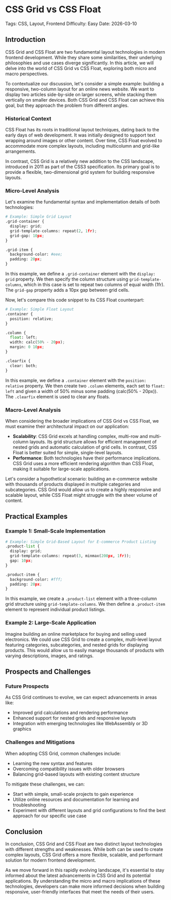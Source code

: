 # CSS Grid vs CSS Float
Tags: CSS, Layout, Frontend
Difficulty: Easy
Date: 2026-03-10

## Introduction

CSS Grid and CSS Float are two fundamental layout technologies in modern frontend development. While they share some similarities, their underlying philosophies and use cases diverge significantly. In this article, we will delve into the world of CSS Grid vs CSS Float, exploring both micro and macro perspectives.

To contextualize our discussion, let's consider a simple example: building a responsive, two-column layout for an online news website. We want to display two articles side-by-side on larger screens, while stacking them vertically on smaller devices. Both CSS Grid and CSS Float can achieve this goal, but they approach the problem from different angles.

### Historical Context

CSS Float has its roots in traditional layout techniques, dating back to the early days of web development. It was initially designed to support text wrapping around images or other content. Over time, CSS Float evolved to accommodate more complex layouts, including multicolumn and grid-like arrangements.

In contrast, CSS Grid is a relatively new addition to the CSS landscape, introduced in 2011 as part of the CSS3 specification. Its primary goal is to provide a flexible, two-dimensional grid system for building responsive layouts.

### Micro-Level Analysis

Let's examine the fundamental syntax and implementation details of both technologies:

```python
# Example: Simple Grid Layout
.grid-container {
  display: grid;
  grid-template-columns: repeat(2, 1fr);
  grid-gap: 10px;
}

.grid-item {
  background-color: #eee;
  padding: 20px;
}
```

In this example, we define a `.grid-container` element with the `display: grid` property. We then specify the column structure using `grid-template-columns`, which in this case is set to repeat two columns of equal width (1fr). The `grid-gap` property adds a 10px gap between grid cells.

Now, let's compare this code snippet to its CSS Float counterpart:

```python
# Example: Simple Float Layout
.container {
  position: relative;
}

.column {
  float: left;
  width: calc(50% - 20px);
  margin: 0 10px;
}

.clearfix {
  clear: both;
}
```

In this example, we define a `.container` element with the `position: relative` property. We then create two `.column` elements, each set to `float: left` and given a width of 50% minus some padding (calc(50% - 20px)). The `.clearfix` element is used to clear any floats.

### Macro-Level Analysis

When considering the broader implications of CSS Grid vs CSS Float, we must examine their architectural impact on our application:

* **Scalability**: CSS Grid excels at handling complex, multi-row and multi-column layouts. Its grid structure allows for efficient management of nested grids and automatic calculation of grid cells. In contrast, CSS Float is better suited for simple, single-level layouts.
* **Performance**: Both technologies have their performance implications. CSS Grid uses a more efficient rendering algorithm than CSS Float, making it suitable for large-scale applications.

Let's consider a hypothetical scenario: building an e-commerce website with thousands of products displayed in multiple categories and subcategories. CSS Grid would allow us to create a highly responsive and scalable layout, while CSS Float might struggle with the sheer volume of content.

## Practical Examples

### Example 1: Small-Scale Implementation

```python
# Example: Simple Grid-Based Layout for E-commerce Product Listing
.product-list {
  display: grid;
  grid-template-columns: repeat(3, minmax(200px, 1fr));
  gap: 10px;
}

.product-item {
  background-color: #fff;
  padding: 20px;
}
```

In this example, we create a `.product-list` element with a three-column grid structure using `grid-template-columns`. We then define a `.product-item` element to represent individual product listings.

### Example 2: Large-Scale Application

Imagine building an online marketplace for buying and selling used electronics. We could use CSS Grid to create a complex, multi-level layout featuring categories, subcategories, and nested grids for displaying products. This would allow us to easily manage thousands of products with varying descriptions, images, and ratings.

## Prospects and Challenges

### Future Prospects

As CSS Grid continues to evolve, we can expect advancements in areas like:

* Improved grid calculations and rendering performance
* Enhanced support for nested grids and responsive layouts
* Integration with emerging technologies like WebAssembly or 3D graphics

### Challenges and Mitigations

When adopting CSS Grid, common challenges include:

* Learning the new syntax and features
* Overcoming compatibility issues with older browsers
* Balancing grid-based layouts with existing content structure

To mitigate these challenges, we can:

* Start with simple, small-scale projects to gain experience
* Utilize online resources and documentation for learning and troubleshooting
* Experiment with different layouts and grid configurations to find the best approach for our specific use case

## Conclusion

In conclusion, CSS Grid and CSS Float are two distinct layout technologies with different strengths and weaknesses. While both can be used to create complex layouts, CSS Grid offers a more flexible, scalable, and performant solution for modern frontend development.

As we move forward in this rapidly evolving landscape, it's essential to stay informed about the latest advancements in CSS Grid and its potential applications. By understanding the micro and macro implications of these technologies, developers can make more informed decisions when building responsive, user-friendly interfaces that meet the needs of their users.